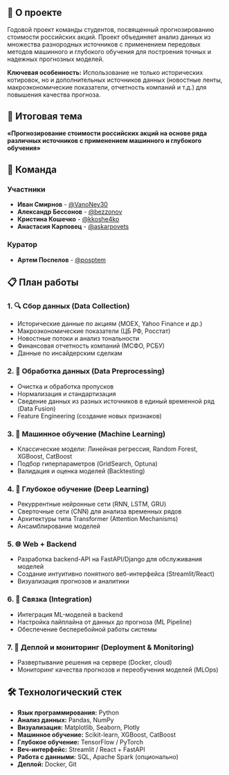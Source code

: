 ## 📌 О проекте

Годовой проект команды студентов, посвященный прогнозированию стоимости российских акций. Проект объединяет анализ данных из множества разнородных источников с применением передовых методов машинного и глубокого обучения для построения точных и надежных прогнозных моделей.

**Ключевая особенность:** Использование не только исторических котировок, но и дополнительных источников данных (новостные ленты, макроэкономические показатели, отчетность компаний и т.д.) для повышения качества прогноза.

## 🎯 Итоговая тема

**«Прогнозирование стоимости российских акций на основе ряда различных источников с применением машинного и глубокого обучения»**

## 👥 Команда

### Участники
- **Иван Смирнов** - [@VanoNey30](https://t.me/VanoNey30)
- **Александр Бессонов** - [@bezzonov](https://t.me/bezzonov)
- **Кристина Кошечко** - [@kkoshe4ko](https://t.me/kkoshe4ko)
- **Анастасия Карповец** - [@askarpovets](https://t.me/askarpovets)

### Куратор
- **Артем Поспелов** - [@posptem](https://t.me/posptem)

## 📋 План работы

### 1. 🔍 Сбор данных (Data Collection)
- Исторические данные по акциям (MOEX, Yahoo Finance и др.)
- Макроэкономические показатели (ЦБ РФ, Росстат)
- Новостные потоки и анализ тональности
- Финансовая отчетность компаний (МСФО, РСБУ)
- Данные по инсайдерским сделкам

### 2. 🧹 Обработка данных (Data Preprocessing)
- Очистка и обработка пропусков
- Нормализация и стандартизация
- Сведение данных из разных источников в единый временной ряд (Data Fusion)
- Feature Engineering (создание новых признаков)

### 3. 🤖 Машинное обучение (Machine Learning)
- Классические модели: Линейная регрессия, Random Forest, XGBoost, CatBoost
- Подбор гиперпараметров (GridSearch, Optuna)
- Валидация и оценка моделей (Backtesting)

### 4. 🧠 Глубокое обучение (Deep Learning)
- Рекуррентные нейронные сети (RNN, LSTM, GRU)
- Сверточные сети (CNN) для анализа временных рядов
- Архитектуры типа Transformer (Attention Mechanisms)
- Ансамблирование моделей

### 5. 🌐 Web + Backend
- Разработка backend-API на FastAPI/Django для обслуживания моделей
- Создание интуитивно понятного веб-интерфейса (Streamlit/React)
- Визуализация прогнозов и аналитики

### 6. 🔗 Связка (Integration)
- Интеграция ML-моделей в backend
- Настройка пайплайна от данных до прогноза (ML Pipeline)
- Обеспечение бесперебойной работы системы

### 7. 🚀 Деплой и мониторинг (Deployment & Monitoring)
- Развертывание решения на сервере (Docker, cloud)
- Мониторинг качества прогнозов и переобучения моделей (MLOps)

## 🛠 Технологический стек

- **Язык программирования:** Python
- **Анализ данных:** Pandas, NumPy
- **Визуализация:** Matplotlib, Seaborn, Plotly
- **Машинное обучение:** Scikit-learn, XGBoost, CatBoost
- **Глубокое обучение:** TensorFlow / PyTorch
- **Веч-интерфейс:** Streamlit / React + FastAPI
- **Работа с данными:** SQL, Apache Spark (опционально)
- **Деплой:** Docker, Git
